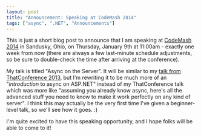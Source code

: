```yaml
---
layout: post
title: "Announcement: Speaking at CodeMash 2014"
tags: ["async", ".NET", "Announcements"]
---
```



This is just a short blog post to announce that I am speaking at [CodeMash 2014](http://codemash.org/) in Sandusky, Ohio, on Thursday, January 9th at 11:00am - exactly one week from now (there are always a few last-minute schedule adjustments, so be sure to double-check the time after arriving at the conference).





My talk is titled "Async on the Server". It will be similar to my [talk from ThatConference 2013](http://blog.stephencleary.com/2013/08/slides-available-thatconference-2013.html), but I'm rewriting it to be much more of an "_introduction_ to async on ASP.NET" instead of my ThatConference talk which was more like "assuming you already know async, here's all the advanced stuff you need to know to make it work perfectly on any kind of server". I think this may actually be the very first time I've given a beginner-level talk, so we'll see how it goes. :)





I'm quite excited to have this speaking opportunity, and I hope folks will be able to come to it!

